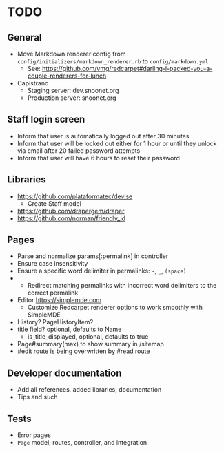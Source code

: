 # TODO

## General

* Move Markdown renderer config from `config/initializers/markdown_renderer.rb` to `config/markdown.yml`
  * See: https://github.com/vmg/redcarpet#darling-i-packed-you-a-couple-renderers-for-lunch
* Capistrano
  * Staging server: dev.snoonet.org
  * Production server: snoonet.org

## Staff login screen

* Inform that user is automatically logged out after 30 minutes
* Inform that user will be locked out either for 1 hour or until they unlock via email after 20 failed password attempts
* Inform that user will have 6 hours to reset their password

## Libraries

* https://github.com/plataformatec/devise
  * Create Staff model
* https://github.com/drapergem/draper
* https://github.com/norman/friendly_id

## Pages

* Parse and normalize params[:permalink] in controller
* Ensure case insensitivity
* Ensure a specific word delimiter in permalinks: `-`, `_`, `(space)`
* * Redirect matching permalinks with incorrect word delimiters to the correct permalink
* Editor https://simplemde.com
  * Customize Redcarpet renderer options to work smoothly with SimpleMDE
* History? PageHistoryItem?
* title field? optional, defaults to Name
  * is_title_displayed, optional, defaults to true
* Page#summary(max) to show summary in /sitemap
* #edit route is being overwritten by #read route

## Developer documentation

* Add all references, added libraries, documentation
* Tips and such

## Tests

* Error pages
* `Page` model, routes, controller, and integration
